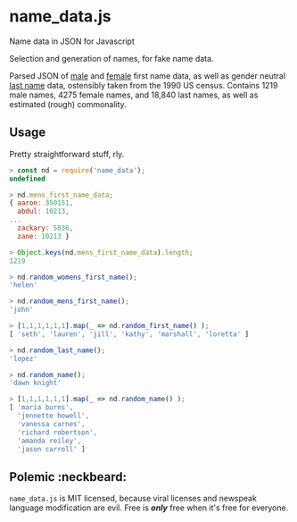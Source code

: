 # name_data.js
Name data in JSON for Javascript

Selection and generation of names, for fake name data.

Parsed JSON of [male](http://names.mongabay.com/male_names_alpha.htm) and
[female](http://names.mongabay.com/female_names_alpha.htm) first name data, as well as gender neutral
[last name](http://names.mongabay.com/most_common_surnames.htm) data, ostensibly taken from the 1990 US census.
Contains 1219 male names, 4275 female names, and 18,840 last names, as well as estimated (rough) commonality.

## Usage
Pretty straightforward stuff, rly.

```javascript
> const nd = require('name_data');
undefined

> nd.mens_first_name_data;
{ aaron: 350151,
  abdul: 10213,
...
  zackary: 5836,
  zane: 10213 }

> Object.keys(nd.mens_first_name_data).length;
1219

> nd.random_womens_first_name();
'helen'

> nd.random_mens_first_name();
'john'

> [1,1,1,1,1,1].map(_ => nd.random_first_name() );
[ 'seth', 'lauren', 'jill', 'kathy', 'marshall', 'loretta' ]

> nd.random_last_name();
'lopez'

> nd.random_name();
'dawn knight'

> [1,1,1,1,1,1].map(_ => nd.random_name() );
[ 'maria burns',
  'jennette howell',
  'vanessa carnes',
  'richard robertson',
  'amanda reiley',
  'jason carroll' ]
```





Polemic :neckbeard:
-------------------

`name_data.js` is MIT licensed, because viral licenses and newspeak language
modification are evil.  Free is ***only*** free when it's free for everyone.
